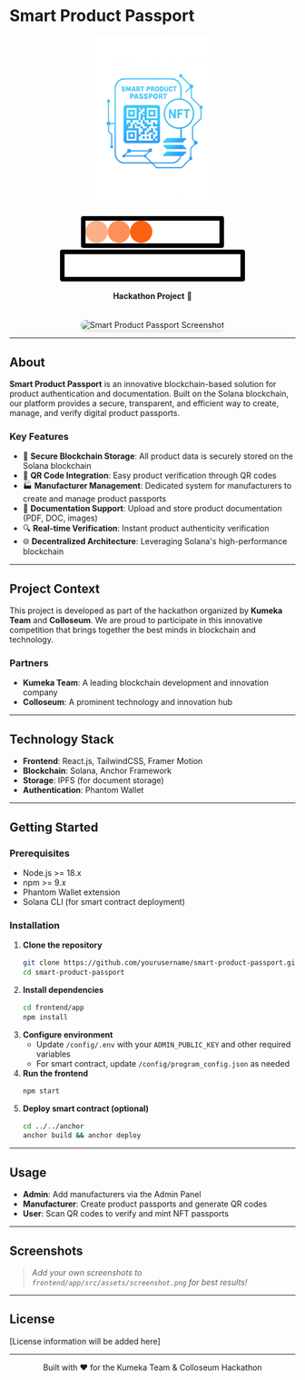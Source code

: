 # Smart Product Passport

<div align="center">
  <img src="frontend/app/src/assets/SPP_logo.png" alt="Smart Product Passport Logo" width="200"/>
  
  <p>
    <img src="frontend/app/src/assets/partners_logo/KumekaTeam.svg" alt="Kumeka Team Logo" height="40" style="margin: 0 20px; background-color: black; padding: 8px; border-radius: 4px;" />
    <img src="frontend/app/src/assets/partners_logo/Colloseum.svg" alt="Colloseum Logo" height="40" style="margin: 0 20px; background-color: black; padding: 8px; border-radius: 4px;" />
  </p>

  <p>
    <strong>Hackathon Project</strong> 🚀
  </p>

  <img src="frontend/app/src/assets/screenshot.png" alt="Smart Product Passport Screenshot" style="max-width: 100%; margin-top: 20px; border-radius: 8px; box-shadow: 0 4px 6px rgba(0, 0, 0, 0.1);"/>
</div>

---

## About

**Smart Product Passport** is an innovative blockchain-based solution for product authentication and documentation. Built on the Solana blockchain, our platform provides a secure, transparent, and efficient way to create, manage, and verify digital product passports.

### Key Features

- 🔐 **Secure Blockchain Storage**: All product data is securely stored on the Solana blockchain
- 📱 **QR Code Integration**: Easy product verification through QR codes
- 🏭 **Manufacturer Management**: Dedicated system for manufacturers to create and manage product passports
- 📄 **Documentation Support**: Upload and store product documentation (PDF, DOC, images)
- 🔍 **Real-time Verification**: Instant product authenticity verification
- 🌐 **Decentralized Architecture**: Leveraging Solana's high-performance blockchain

---

## Project Context

This project is developed as part of the hackathon organized by **Kumeka Team** and **Colloseum**. We are proud to participate in this innovative competition that brings together the best minds in blockchain and technology.

### Partners

- **Kumeka Team**: A leading blockchain development and innovation company
- **Colloseum**: A prominent technology and innovation hub

---

## Technology Stack

- **Frontend**: React.js, TailwindCSS, Framer Motion
- **Blockchain**: Solana, Anchor Framework
- **Storage**: IPFS (for document storage)
- **Authentication**: Phantom Wallet

---

## Getting Started

### Prerequisites
- Node.js >= 18.x
- npm >= 9.x
- Phantom Wallet extension
- Solana CLI (for smart contract deployment)

### Installation

1. **Clone the repository**
   ```bash
   git clone https://github.com/yourusername/smart-product-passport.git
   cd smart-product-passport
   ```
2. **Install dependencies**
   ```bash
   cd frontend/app
   npm install
   ```
3. **Configure environment**
   - Update `/config/.env` with your `ADMIN_PUBLIC_KEY` and other required variables
   - For smart contract, update `/config/program_config.json` as needed
4. **Run the frontend**
   ```bash
   npm start
   ```
5. **Deploy smart contract (optional)**
   ```bash
   cd ../../anchor
   anchor build && anchor deploy
   ```

---

## Usage

- **Admin**: Add manufacturers via the Admin Panel
- **Manufacturer**: Create product passports and generate QR codes
- **User**: Scan QR codes to verify and mint NFT passports

---

## Screenshots

> _Add your own screenshots to `frontend/app/src/assets/screenshot.png` for best results!_

---

## License

[License information will be added here]

---

<div align="center">
  <p>Built with ❤️ for the Kumeka Team & Colloseum Hackathon</p>
</div> 